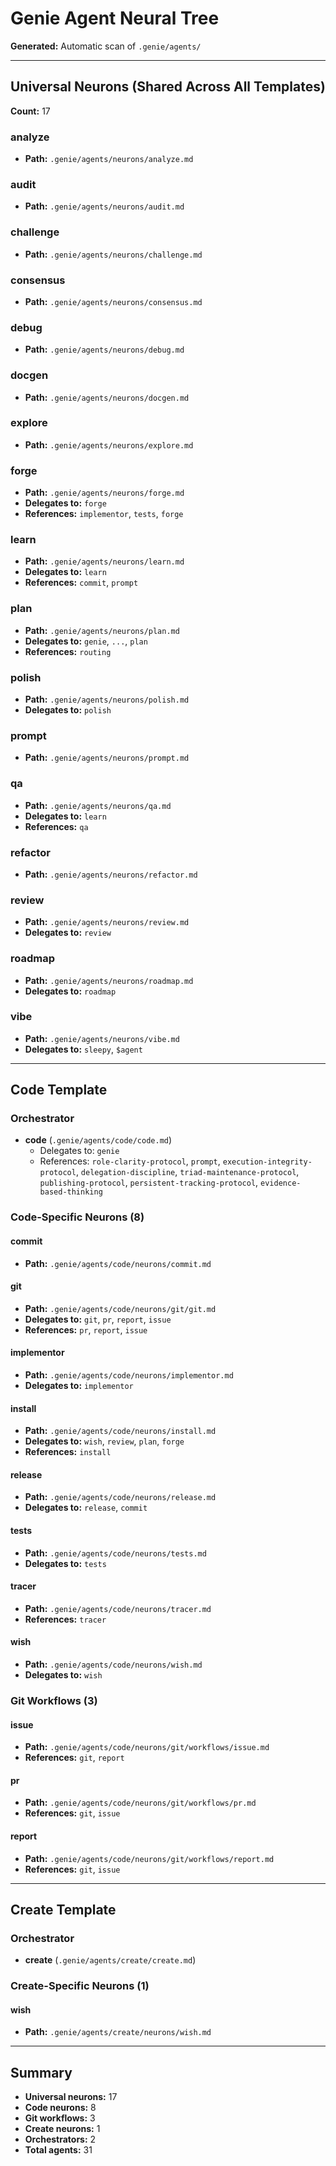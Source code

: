 # Genie Agent Neural Tree

**Generated:** Automatic scan of `.genie/agents/`

---

## Universal Neurons (Shared Across All Templates)

**Count:** 17

### analyze
- **Path:** `.genie/agents/neurons/analyze.md`

### audit
- **Path:** `.genie/agents/neurons/audit.md`

### challenge
- **Path:** `.genie/agents/neurons/challenge.md`

### consensus
- **Path:** `.genie/agents/neurons/consensus.md`

### debug
- **Path:** `.genie/agents/neurons/debug.md`

### docgen
- **Path:** `.genie/agents/neurons/docgen.md`

### explore
- **Path:** `.genie/agents/neurons/explore.md`

### forge
- **Path:** `.genie/agents/neurons/forge.md`
- **Delegates to:** `forge`
- **References:** `implementor`, `tests`, `forge`

### learn
- **Path:** `.genie/agents/neurons/learn.md`
- **Delegates to:** `learn`
- **References:** `commit`, `prompt`

### plan
- **Path:** `.genie/agents/neurons/plan.md`
- **Delegates to:** `genie`, `...`, `plan`
- **References:** `routing`

### polish
- **Path:** `.genie/agents/neurons/polish.md`
- **Delegates to:** `polish`

### prompt
- **Path:** `.genie/agents/neurons/prompt.md`

### qa
- **Path:** `.genie/agents/neurons/qa.md`
- **Delegates to:** `learn`
- **References:** `qa`

### refactor
- **Path:** `.genie/agents/neurons/refactor.md`

### review
- **Path:** `.genie/agents/neurons/review.md`
- **Delegates to:** `review`

### roadmap
- **Path:** `.genie/agents/neurons/roadmap.md`
- **Delegates to:** `roadmap`

### vibe
- **Path:** `.genie/agents/neurons/vibe.md`
- **Delegates to:** `sleepy`, `$agent`

---

## Code Template

### Orchestrator
- **code** (`.genie/agents/code/code.md`)
  - Delegates to: `genie`
  - References: `role-clarity-protocol`, `prompt`, `execution-integrity-protocol`, `delegation-discipline`, `triad-maintenance-protocol`, `publishing-protocol`, `persistent-tracking-protocol`, `evidence-based-thinking`

### Code-Specific Neurons (8)

#### commit
- **Path:** `.genie/agents/code/neurons/commit.md`

#### git
- **Path:** `.genie/agents/code/neurons/git/git.md`
- **Delegates to:** `git`, `pr`, `report`, `issue`
- **References:** `pr`, `report`, `issue`

#### implementor
- **Path:** `.genie/agents/code/neurons/implementor.md`
- **Delegates to:** `implementor`

#### install
- **Path:** `.genie/agents/code/neurons/install.md`
- **Delegates to:** `wish`, `review`, `plan`, `forge`
- **References:** `install`

#### release
- **Path:** `.genie/agents/code/neurons/release.md`
- **Delegates to:** `release`, `commit`

#### tests
- **Path:** `.genie/agents/code/neurons/tests.md`
- **Delegates to:** `tests`

#### tracer
- **Path:** `.genie/agents/code/neurons/tracer.md`
- **References:** `tracer`

#### wish
- **Path:** `.genie/agents/code/neurons/wish.md`
- **Delegates to:** `wish`

### Git Workflows (3)

#### issue
- **Path:** `.genie/agents/code/neurons/git/workflows/issue.md`
- **References:** `git`, `report`

#### pr
- **Path:** `.genie/agents/code/neurons/git/workflows/pr.md`
- **References:** `git`, `issue`

#### report
- **Path:** `.genie/agents/code/neurons/git/workflows/report.md`
- **References:** `git`, `issue`

---

## Create Template

### Orchestrator
- **create** (`.genie/agents/create/create.md`)

### Create-Specific Neurons (1)

#### wish
- **Path:** `.genie/agents/create/neurons/wish.md`

---

## Summary

- **Universal neurons:** 17
- **Code neurons:** 8
- **Git workflows:** 3
- **Create neurons:** 1
- **Orchestrators:** 2
- **Total agents:** 31

